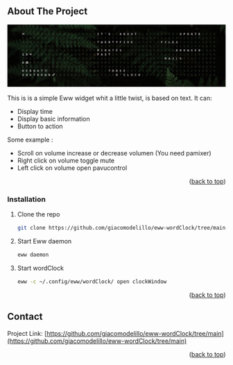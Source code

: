 
<a name="readme-top"></a>

<!-- ABOUT THE PROJECT -->
## About The Project

![Product Name Screen Shot][product-screenshot]

This is is a simple Eww widget whit a little twist, is based on text. It can:
- Display time
- Display basic information
- Button to action

Some example :
- Scroll on volume increase or decrease volumen (You need pamixer)
- Right click on volume toggle mute
- Left click on volume open pavucontrol

<p align="right">(<a href="#readme-top">back to top</a>)</p>

### Installation

1. Clone the repo
   ```sh
   git clone https://github.com/giacomodelillo/eww-wordClock/tree/main.git
   ```
2. Start Eww daemon
   ```sh
   eww daemon
   ```
3. Start wordClock
   ```sh
   eww -c ~/.config/eww/wordClock/ open clockWindow
   ```

<p align="right">(<a href="#readme-top">back to top</a>)</p>


<!-- CONTACT -->
## Contact
Project Link: [https://github.com/giacomodelillo/eww-wordClock/tree/main](https://github.com/giacomodelillo/eww-wordClock/tree/main)

<p align="right">(<a href="#readme-top">back to top</a>)</p>




<!-- MARKDOWN LINKS & IMAGES -->
[product-screenshot]: img/20230701_15h29m42s_grim.png
